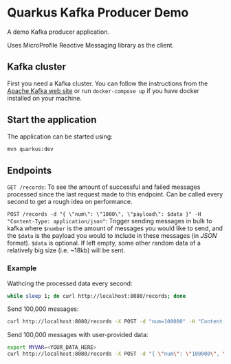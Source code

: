 Quarkus Kafka Producer Demo
===========================

A demo Kafka producer application.

Uses MicroProfile Reactive Messaging library as the client.

## Kafka cluster

First you need a Kafka cluster. You can follow the instructions from the [Apache Kafka web site](https://kafka.apache.org/quickstart) or run `docker-compose up` if you have docker installed on your machine.

## Start the application

The application can be started using: 

```bash
mvn quarkus:dev
```

## Endpoints

`GET /records`: To see the amount of successful and failed messages processed since the last request made to this endpoint. Can be called every second to get a rough idea on performance.

`POST /records -d "{ \"num\": \"1000\", \"payload\": $data }" -H "Content-Type: application/json"`: Trigger sending messages in bulk to kafka where `$number` is the amount of messages you would like to send, and the `$data` is the payload you would to include in these messages (in *JSON* format). `$data` is optional. If left empty, some other random data of a relatively big size (i.e. ~18kb) will be sent.

### Example

Wathcing the processed data every second:
```bash
while sleep 1; do curl http://localhost:8080/records; done
```

Send 100,000 messages:
```bash
curl http://localhost:8080/records -X POST -d "num=100000" -H "Content-Type: application/json"
```

Send 100,000 messages with user-provided data:
```bash
export MYVAR=<YOUR_DATA_HERE>
curl http://localhost:8080/records -X POST -d "{ \"num\": \"100000\", \"payload\": $MYVAR }" -H "Content-Type: application/json"
```
